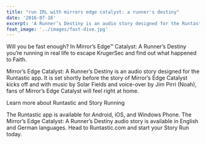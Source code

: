 ```yaml
---
title: "run IRL with mirrors edge catalyst: a runner's destiny"
date: '2016-07-16'
excerpt: 'A Runner’s Destiny is an audio story designed for the Runtastic app. Find out more here!'
feat_image: '../images/fast-dive.jpg'
---
```


Will you be fast enough? In Mirror’s Edge™ Catalyst: A Runner’s Destiny you’re running in real life to escape KrugerSec and find out what happened to Faith.

Mirror’s Edge Catalyst: A Runner’s Destiny is an audio story designed for the Runtastic app. It is set shortly before the story of Mirror’s Edge Catalyst kicks off and with music by Solar Fields and voice-over by Jim Pirri (Noah), fans of Mirror’s Edge Catalyst will feel right at home.

Learn more about Runtastic and Story Running

The Runtastic app is available for Android, iOS, and Windows Phone. The Mirror’s Edge Catalyst: A Runner’s Destiny audio story is available in English and German languages. Head to Runtastic.com and start your Story Run today.
